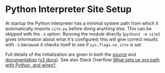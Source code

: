 Python Interpreter Site Setup
=============================

At startup the Python interpreter has a minimal system path from which
it automatically imports `site.py` before doing anything else. This
can be skipped with the `-S` option. Running the module directly
(`python3 -m site`) gives information about what it's configured; this
will give correct results with `-S` because it checks itself to see if
`sys.flags.no_site` is set.

Full details of the initialization are given in both the [source] and
[documentation] \([v2 docs]). See also Stack Overflow [What sets up
sys.path with Python, and when?][so-4271494].



[documentation]: https://docs.python.org/3/library/site.html
[so-4271494]: https://stackoverflow.com/q/4271494/107294
[source]: https://github.com/python/cpython/blob/master/Lib/site.py
[v2 docs]: https://docs.python.org/2/library/site.html
